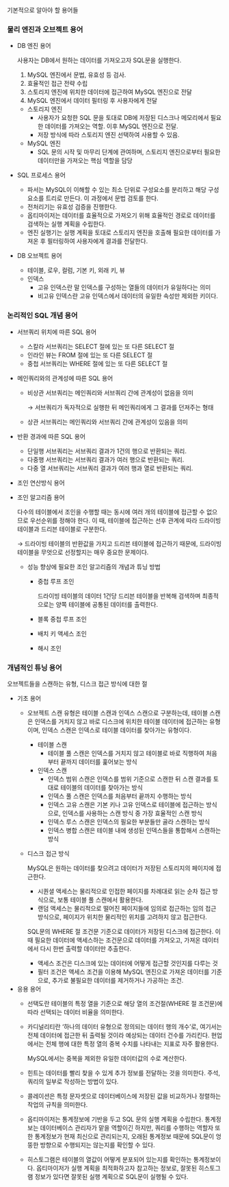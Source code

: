 기본적으로 알아야 할 용어들

### 물리 엔진과 오브젝트 용어

- DB 엔진 용어
    
    사용자는 DB에서 원하는 데이터를 가져오고자 SQL문을 실행한다.
    
    1. MySQL 엔진에서 문법, 유효성 등 검사.
    2. 효율적인 접근 전략 수립
    3. 스토리지 엔진에 위치한 데이터에 접근하여 MySQL 엔진으로 전달
    4. MySQL 엔진에서 데이터 필터링 후 사용자에게 전달
    
    - 스토리지 엔진
        - 사용자가 요청한 SQL 문을 토대로 DB에 저장된 디스크나 메모리에서 필요한 데이터를 가져오는 역할. 이후 MySQL 엔진으로 전달.
        - 저장 방식에 따라 스토리지 엔진 선택하여 사용할 수 있음.
    - MySQL 엔진
        - SQL 문의 시작 및 마무리 단계에 관여하며, 스토리지 엔진으로부터 필요한 데이터만을 가져오는 핵심 역할을 담당
- SQL 프로세스 용어
    - 파서는 MySQL이 이해할 수 있는 최소 단위로 구성요소를 분리하고 해당 구성요소를 트리로 만든다. 이 과정에서 문법 검토를 한다.
    - 전처리기는 유효성 검증을 진행한다.
    - 옵티마이저는 데이터를 효율적으로 가져오기 위해 효율적인 경로로 데이터를 검색하는 실행 계획을 수립한다.
    - 엔진 실행기는 실행 계획을 토대로 스토리지 엔진을 호출해 필요한 데이터를 가져온 후 필터링하여 사용자에게 결과를 전달한다.
- DB 오브젝트 용어
    - 테이블, 로우, 컬럼, 기본 키, 외래 키, 뷰
    - 인덱스
        - 고유 인덱스란 말 인덱스를 구성하는 열들의 데이터가 유일하다는 의미
        - 비고유 인덱스란 고유 인덱스에서 데이터의 유일한 속성만 제외한 키이다.

### 논리적인 SQL 개념 용어

- 서브쿼리 위치에 따른 SQL 용어
    - 스칼라 서브쿼리는 SELECT 절에 있는 또 다른 SELECT 절
    - 인라인 뷰는 FROM 절에 있는 또 다른 SELECT 절
    - 중첩 서브쿼리는 WHERE 절에 있는 또 다른 SELECT 절
- 메인쿼리와의 관계성에 따른 SQL 용어
    - 비상관 서브쿼리는 메인쿼리와 서브쿼리 간에 관계성이 없음을 의미
        
        → 서브쿼리가 독자적으로 실행한 뒤 메인쿼리에게 그 결과를 던져주는 형태
        
    - 상관 서브쿼리는 메인쿼리와 서브쿼리 간에 관계성이 있음을 의미
- 반환 경과에 따른 SQL 용어
    - 단일행 서브쿼리는 서브쿼리 결과가 1건의 행으로 반환되는 쿼리.
    - 다중행 서브쿼리는 서브쿼리 결과가 여러 행으로 반환되는 쿼리.
    - 다중 열 서브쿼리는 서브쿼리 결과가 여러 행과 열로 반환되는 쿼리.
- 조인 연산방식 용어
  
- 조인 알고리즘 용어
    
    다수의 테이블에서 조인을 수행할 때는 동시에 여러 개의 테이블에 접근할 수 없으므로 우선순위를 정해야 한다. 이 때, 테이블에 접근하는 선후 관계에 따라 드라이빙 테이블과 드리븐 테이블로 구분한다.
    
    → 드라이빙 테이블의 반환값을 가지고 드리븐 테이블에 접근하기 때문에, 드라이빙 테이블을 무엇으로 선정할지는 매우 중요한 문제이다.
    
    - 성능 향상에 필요한 조인 알고리즘의 개념과 튜닝 방법
        - 중첩 루프 조인
            
            드라이빙 테이블의 데이터 1건당 드리븐 테이블을 반복해 검색하며 최종적으로는 양쪽 테이블에 공통된 데이터를 출력한다.
            
        - 블록 중첩 루프 조인
        - 배치 키 액세스 조인
        - 해시 조인

### 개념적인 튜닝 용어

오브젝트들을 스캔하는 유형, 디스크 접근 방식에 대한 절

- 기초 용어
    - 오브젝트 스캔 유형은 테이블 스캔과 인덱스 스캔으로 구분하는데, 테이블 스캔은 인덱스를 거치지 않고 바로 디스크에 위치한 테이블 데이터에 접근하는 유형이며, 인덱스 스캔은 인덱스로 테이블 데이터를 찾아가는 유형이다.
        - 테이블 스캔
            - 테이블 풀 스캔은 인덱스를 거치지 않고 테이블로 바로 직행하여 처음부터 끝까지 데이터를 훑어보는 방식
        - 인덱스 스캔
            - 인덱스 범위 스캔은 인덱스를 범위 기준으로 스캔한 뒤 스캔 결과를 토대로 테이블의 데이터를 찾아가는 방식
            - 인덱스 풀 스캔은 인덱스를 처음부터 끝까지 수행하는 방식
            - 인덱스 고유 스캔은 기본 키나 고유 인덱스로 테이블에 접근하는 방식으로, 인덱스를 사용하는 스캔 방식 중 가장 효율적인 스캔 방식
            - 인덱스 루스 스캔은 인덱스의 필요한 부분들만 골라 스캔하는 방식
            - 인덱스 병합 스캔은 테이블 내에 생성된 인덱스들을 통합해서 스캔하는 방식
    - 디스크 접근 방식
        
        MySQL은 원하는 데이터를 찾으려고 데이터가 저장된 스토리지의 페이지에 접근한다.
        
        - 시퀀셜 액세스는 물리적으로 인접한 페이지를 차례대로 읽는 순차 접근 방식으로, 보통 테이블 풀 스캔에서 활용한다.
        - 랜덤 액세스는 물리적으로 떨어진 페이지들에 임의로 접근하는 임의 접근 방식으로, 페이지가 위치한 물리적인 위치를 고려하지 않고 접근한다.
        
        SQL문의 WHERE 절 조건문 기준으로 데이터가 저장된 디스크에 접근한다. 이때 필요한 데이터에 액세스하는 조건문으로 데이터를 가져오고, 가져온 데이터에서 다시 한번 출력할 데이터만 추출한다.
        
        - 액세스 조건은 디스크에 있는 데이터에 어떻게 접근할 것인지를 다루는 것
        - 필터 조건은 액세스 조건을 이용해 MySQL 엔진으로 가져온 데이터를 기준으로, 추가로 불필요한 데이터를 제거하거나 가공하는 조건.
- 응용 용어
    - 선택도란 테이블의 특정 열을 기준으로 해당 열의 조건절(WHERE 절 조건문)에 따라 선택되는 데이터 비율을 의미한다.
    - 카디널리티란 ‘하나의 데이터 유형으로 정의되는 데이터 행의 개수’로, 여기서는 전체 데이터에 접근한 뒤 출력될 것이라 예상되는 데이터 건수를 가리킨다. 현업에서는 전체 행에 대한 특정 열의 중복 수치를 나타내는 지표로 자주 활용한다.
        
        MySQL에서는 중복을 제외한 유일한 데이터값의 수로 계산한다.
        
    - 힌트는 데이터를 빨리 찾을 수 있게 추가 정보를 전달하는 것을 의미한다. 주석, 쿼리의 일부로 작성하는 방법이 있다.
    - 콜레이션은 특정 문자셋으로 데이터베이스에 저장된 값을 비교하거나 정렬하는 작업의 규칙을 의미한다.
    - 옵티마이저는 통계정보에 기반을 두고 SQL 문의 실행 계획을 수립한다. 통계정보는 데이터베이스 관리자가 맡을 역할이긴 하지만, 쿼리를 수행하는 역할자 또한 통계정보가 현재 최신으로 관리되는지, 오래된 통계정보 때문에 SQL문이 엉뚱한 방향으로 수행되지는 않는지를 확인할 수 있다.
    - 히스토그램은 테이블의 열값이 어떻게 분포되어 있는지를 확인하는 통계정보이다. 옵티마이저가 실행 계획을 최적화하고자 참고하는 정보로, 잘못된 히스토그램 정보가 있다면 잘못된 실행 계획으로 SQL문이 실행될 수 있다.

###